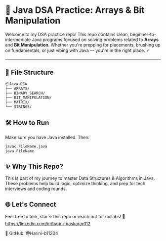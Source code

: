 # 🚀 Java DSA Practice: Arrays & Bit Manipulation

Welcome to my DSA practice repo! This repo contains clean, beginner-to-intermediate Java programs focused on solving problems related to **Arrays** and **Bit Manipulation**. Whether you're prepping for placements, brushing up on fundamentals, or just vibing with Java — you're in the right place. ⚡

---

## 📁 File Structure

```bash
📦Java-DSA
├── ARRAYS/
├── BINARY_SEARCH/
├── BIT_MANIPULATION/
├── MATRIX/
└── STRINGS/
```
## 🛠️ How to Run
Make sure you have Java installed. Then:
```bash
javac FileName.java
java FileName
```

## ✨ Why This Repo?

This is part of my journey to master Data Structures & Algorithms in Java. These problems help build logic, optimize thinking, and prep for tech interviews and coding rounds.

## 🌐 Let's Connect
Feel free to fork, star ⭐ this repo or reach out for collabs!
🔗 https://linkedin.com/in/harini-baskaran112

🐙 GitHub: @Harini-b11204
